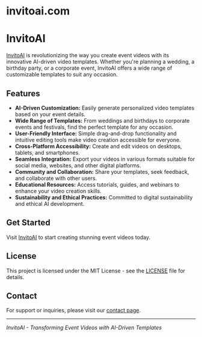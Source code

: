 # invitoai.com

# InvitoAI

[InvitoAI](https://www.invitoai.com/) is revolutionizing the way you create event videos with its innovative AI-driven video templates. Whether you're planning a wedding, a birthday party, or a corporate event, InvitoAI offers a wide range of customizable templates to suit any occasion. 

## Features

- **AI-Driven Customization:** Easily generate personalized video templates based on your event details.
- **Wide Range of Templates:** From weddings and birthdays to corporate events and festivals, find the perfect template for any occasion.
- **User-Friendly Interface:** Simple drag-and-drop functionality and intuitive editing tools make video creation accessible for everyone.
- **Cross-Platform Accessibility:** Create and edit videos on desktops, tablets, and smartphones.
- **Seamless Integration:** Export your videos in various formats suitable for social media, websites, and other digital platforms.
- **Community and Collaboration:** Share your templates, seek feedback, and collaborate with other users.
- **Educational Resources:** Access tutorials, guides, and webinars to enhance your video creation skills.
- **Sustainability and Ethical Practices:** Committed to digital sustainability and ethical AI development.

## Get Started

Visit [InvitoAI](https://www.invitoai.com/) to start creating stunning event videos today.

## License

This project is licensed under the MIT License - see the [LICENSE](LICENSE) file for details.

## Contact

For support or inquiries, please visit our [contact page]((https://www.invitoai.com/contact-us)).

---

*InvitoAI - Transforming Event Videos with AI-Driven Templates*
